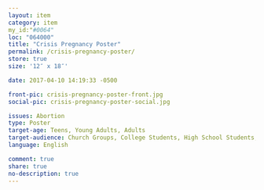 ```yaml
---
layout: item
category: item
my_id:"#0064"
loc: "064000"
title: "Crisis Pregnancy Poster"
permalink: /crisis-pregnancy-poster/
store: true
size: '12″ x 18″'

date: 2017-04-10 14:19:33 -0500

front-pic: crisis-pregnancy-poster-front.jpg
social-pic: crisis-pregnancy-poster-social.jpg

issues: Abortion
type: Poster
target-age: Teens, Young Adults, Adults
target-audience: Church Groups, College Students, High School Students, Youth Group
language: English

comment: true
share: true
no-description: true
---
```

